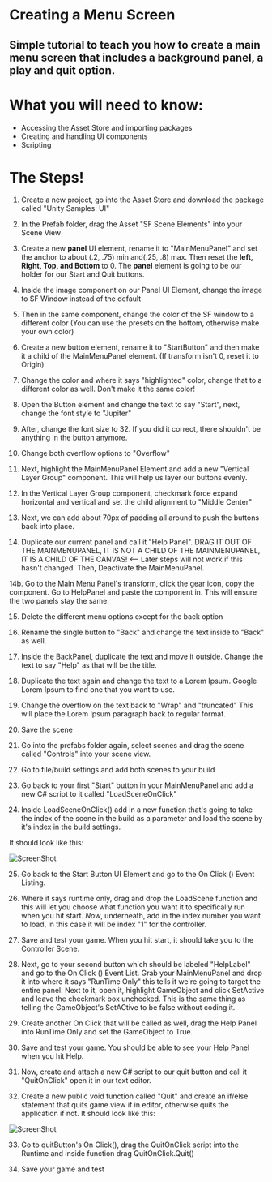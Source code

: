 # Creating a Menu Screen 

## Simple tutorial to teach you how to create a main menu screen that includes a background panel, a play and quit option.

# What you will need to know:
- Accessing the Asset Store and importing packages
- Creating and handling UI components
- Scripting

# The Steps!

1. Create a new project, go into the Asset Store and download the package called "Unity Samples: UI"

2. In the Prefab folder, drag the Asset "SF Scene Elements" into your Scene View

3. Create a new **panel** UI element, rename it to "MainMenuPanel" and set the anchor to about (.2, .75) min and(.25, .8) max.  Then reset the **left, Right, Top, and Bottom** to 0.  The **panel** element is going to be our holder for our Start and Quit buttons.

4. Inside the image component on our Panel UI Element, change the image to SF Window instead of the default

5. Then in the same component, change the color of the SF window to a different color (You can use the presets on the bottom, otherwise make your own color)

6. Create a new button element, rename it to "StartButton" and then make it a child of the MainMenuPanel element. (If transform isn't 0, reset it to Origin)

7. Change the color and where it says "highlighted" color, change that to a different color as well. Don't make it the same color!

8. Open the Button element and change the text to say "Start", next, change the font style to "Jupiter"

9. After, change the font size to 32.  If you did it correct, there shouldn't be anything in the button anymore.

10. Change both overflow options to "Overflow"

11. Next, highlight the MainMenuPanel Element and add a new "Vertical Layer Group" component. This will help us layer our buttons evenly.

12. In the Vertical Layer Group component, checkmark force expand horizontal and vertical and set the child alignment to "Middle Center"

13. Next, we can add about 70px of padding all around to push the buttons back into place.

14. Duplicate our current panel and call it "Help Panel".  DRAG IT OUT OF THE MAINMENUPANEL, IT IS NOT A CHILD OF THE MAINMENUPANEL, IT IS A CHILD OF THE CANVAS! <-- Later steps will not work if this hasn't changed. Then, Deactivate the MainMenuPanel.

14b. Go to the Main Menu Panel's transform, click the gear icon, copy the component.  Go to HelpPanel and paste the component in.  This will ensure the two panels stay the same.

15. Delete the different menu options except for the back option

16. Rename the single button to "Back" and change the text inside to "Back" as well.  

17. Inside the BackPanel, duplicate the text and move it outside.  Change the text to say "Help" as that will be the title.

18. Duplicate the text again and change the text to a Lorem Ipsum.  Google Lorem Ipsum to find one that you want to use.

19. Change the overflow on the text back to "Wrap" and "truncated" This will place the Lorem Ipsum paragraph back to regular format.

20. Save the scene

21. Go into the prefabs folder again, select scenes and drag the scene called "Controls" into your scene view.

22. Go to file/build settings and add both scenes to your build

23. Go back to your first "Start" button in your MainMenuPanel and add a new C# script to it called "LoadSceneOnClick"

24. Inside LoadSceneOnClick() add in a new function that's going to take the index of the scene in the build as a parameter and load the scene by it's index in the build settings.

It should look like this:

![ScreenShot](https://raw.githubusercontent.com/junior-devleague/unity/master/exercises/MainMenu/assets/Screen%20Shot%202017-10-18%20at%2012.48.47%20AM.png)

25. Go back to the Start Button UI Element and go to the On Click () Event Listing.

26. Where it says runtime only, drag and drop the LoadScene function and this will let you choose what function you want it to specifically run when you hit start.  *Now*, underneath, add in the index number you want to load, in this case it will be index "1" for the controller.

27. Save and test your game.  When you hit start, it should take you to the Controller Scene.

28. Next, go to your second button which should be labeled "HelpLabel" and go to the On Click () Event List.  Grab your MainMenuPanel and drop it into where it says "RunTime Only" this tells it we're going to target the entire panel.  Next to it, open it, highlight GameObject and click SetActive and leave the checkmark box unchecked.  This is the same thing as telling the GameObject's SetACtive to be false without coding it.

29. Create another On Click that will be called as well, drag the Help Panel into RunTime Only and set the GameObject to True.

30. Save and test your game.  You should be able to see your Help Panel when you hit Help.

31. Now, create and attach a new C# script to our quit button and call it "QuitOnClick" open it in our text editor.

32. Create a new public void function called "Quit" and create an if/else statement that quits game view if in editor, otherwise quits the application if not.  It should look like this:

![ScreenShot](https://raw.githubusercontent.com/junior-devleague/unity/master/exercises/MainMenu/assets/Screen%20Shot%202017-10-18%20at%2012.29.54%20PM.png)

33. Go to quitButton's On Click(), drag the QuitOnClick script into the Runtime and inside function drag QuitOnClick.Quit()

34. Save your game and test
